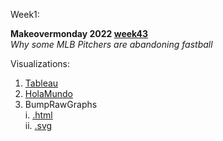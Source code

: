 Week1:

**Makeovermonday 2022 [week43](https://data.world/makeovermonday/2022w43)** \
*Why some MLB Pitchers are abandoning fastball*

Visualizations:

1. [Tableau](https://kryari.github.io/infovis/s1/tableau.html)
2. [HolaMundo](https://kryari.github.io//infovis/s1/holamundo.html)
3. BumpRawGraphs \
  i. [.html](https://kryari.github.io/infovis/s1/bump.html) \
  ii. [.svg](https://kryari.github.io/infovis/s1/bump.svg)
<!-- 4. Skated Area Charts -->



<!-- Source: FiveThirtyEight -->

<!-- ```sql --> 
<!-- select * from table where bla=1 --> 
<!-- ``` -->

